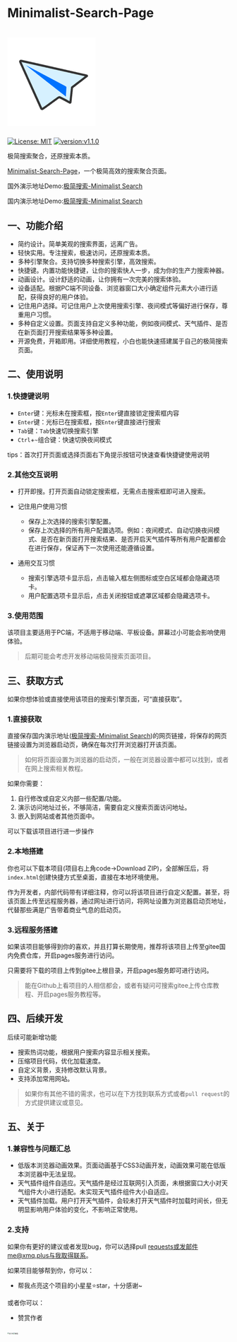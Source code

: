 # Minimalist-Search-Page

# ![Minimalist-Search-Page](/images/favicon.png)

[![License: MIT](https://img.shields.io/badge/License-MIT-yellow.svg?style=flat-square)](https://github.com/Sumsung524/Minimalist-Search-Page/blob/master/LICENSE) [![version:v1.1.0](https://img.shields.io/badge/version-v1.1.0-green.svg?style=flat-square)](https://github.com/Sumsung524/Minimalist-Search-Page/releases)

极简搜索聚合，还原搜索本质。

[Minimalist-Search-Page](https://github.com/Sumsung524/Minimalist-Search-Page)，一个极简高效的搜索聚合页面。

国外演示地址Demo:[极简搜索-Minimalist Search](https://sumsung524.github.io/Minimalist-Search-Page/index.html)

国内演示地址Demo:[极简搜索-Minimalist Search](https://sumsu_1.gitee.io/minimalist-search-page/)



## 一、功能介绍

- 简约设计。简单美观的搜索界面，远离广告。
- 轻快实用。专注搜索，极速访问，还原搜索本质。
- 多种引擎聚合。支持切换多种搜索引擎，高效搜索。
- 快捷键。内置功能快捷键，让你的搜索快人一步，成为你的生产力搜索神器。
- 动画设计。设计舒适的动画，让你拥有一次完美的搜索体验。
- 设备适配。根据PC端不同设备、浏览器窗口大小确定组件元素大小进行适配，获得良好的用户体验。
- 记住用户选择。可记住用户上次使用搜索引擎、夜间模式等偏好进行保存，尊重用户习惯。
- 多种自定义设置。页面支持自定义多种功能，例如夜间模式、天气插件、是否在新页面打开搜索结果等多种设置。
- 开源免费，开箱即用。详细使用教程，小白也能快速搭建属于自己的极简搜索页面。



## 二、使用说明

### 1.快捷键说明

- `Enter`键：光标未在搜索框，按`Enter`键直接锁定搜索框内容
- `Enter`键：光标已在搜索框，按`Enter`键直接进行搜索
- `Tab`键：`Tab`快速切换搜索引擎
- `Ctrl`+`~`组合键：快速切换夜间模式

tips：首次打开页面或选择页面右下角提示按钮可快速查看快捷键使用说明



### 2.其他交互说明

- 打开即搜。打开页面自动锁定搜索框，无需点击搜索框即可进入搜索。
- 记住用户使用习惯
  - 保存上次选择的搜索引擎配置。
  - 保存上次选择的所有用户配置选项。例如：夜间模式、自动切换夜间模式、是否在新页面打开搜索结果、是否开启天气插件等所有用户配置都会在进行保存，保证再下一次使用还能遵循设置。

- 通用交互习惯
  - 搜索引擎选项卡显示后，点击输入框左侧图标或空白区域都会隐藏选项卡。
  - 用户配置选项卡显示后，点击关闭按钮或遮罩区域都会隐藏选项卡。




### 3.使用范围

该项目主要适用于PC端，不适用于移动端、平板设备。屏幕过小可能会影响使用体验。

> 后期可能会考虑开发移动端极简搜索页面项目。



## 三、获取方式

如果你想体验或直接使用该项目的搜索引擎页面，可“直接获取”。



### 1.直接获取

直接保存国内演示地址([极简搜索-Minimalist Search](https://sumsung524.github.io/Minimalist-Search-Page/index.html))的网页链接，将保存的网页链接设置为浏览器启动页，确保在每次打开浏览器打开该页面。

> 如何将页面设置为浏览器的启动页，一般在浏览器设置中都可以找到，或者在网上搜索相关教程。

如果你需要：

1. 自行修改或自定义内部一些配置/功能。
2. 演示访问地址过长，不够简洁，需要自定义搜索页面访问地址。
3. 嵌入到网站或者其他页面中。

可以下载该项目进行进一步操作



### 2.本地搭建

你也可以下载本项目(项目右上角code→Download ZIP)，全部解压后，将`index.html`创建快捷方式至桌面，直接在本地环境使用。

作为开发者，内部代码带有详细注释，你可以将该项目进行自定义配置。甚至，将该页面上传至远程服务器，通过网址进行访问，将网址设置为浏览器启动页地址，代替那些满是广告带着商业气息的启动页。



### 3.远程服务搭建

如果该项目能够得到你的喜欢，并且打算长期使用，推荐将该项目上传至gitee国内免费仓库，开启pages服务进行访问。

只需要将下载的项目上传到gitee上根目录，开启pages服务即可进行访问。

> 能在Github上看项目的人相信都会，或者有疑问可搜索gitee上传仓库教程、开启pages服务教程等。



## 四、后续开发

后续可能新增功能

- 搜索热词功能，根据用户搜索内容显示相关搜索。
- 压缩项目代码，优化加载速度。
- 自定义背景，支持修改默认背景。
- 支持添加常用网站。

> 如果你有其他不错的需求，也可以在下方找到联系方式或者`pull request`的方式提供建议或意见。



## 五、关于

### 1.兼容性与问题汇总

- 低版本浏览器动画效果。页面动画基于CSS3动画开发，动画效果可能在低版本浏览器中无法呈现。
- 天气插件组件自适应。天气插件是经过互联网引入页面，未根据窗口大小对天气组件大小进行适配。未实现天气插件组件大小自适应。
- 天气插件加载。用户打开天气插件，会较未打开天气插件时加载时间长，但无明显影响用户体验的变化，不影响正常使用。



### 2.支持

如果你有更好的建议或者发现bug，你可以选择pull requests或发邮件me@xmq.plus与我取得联系。

如果项目能够帮到你，你可以：

- 帮我点亮这个项目的小星星⭐star，十分感谢~

或者你可以：

- 赞赏作者

<img src="https://xmq.plus/medias/reward/alipay.jpg" alt="支付宝" style="zoom:22%;" /><img src="https://xmq.plus/medias/reward/wechat.png" alt="微信" style="zoom:26%;" />